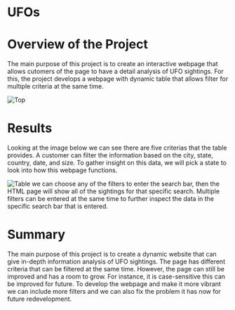 # UFOs

# Overview of the Project
The main purpose of this project is to create an interactive webpage that allows cutomers of the page to have a detail analysis of UFO sightings. For this, the project develops a webpage with dynamic table that allows filter for multiple criteria at the same time.

![Top](https://user-images.githubusercontent.com/78656720/117557753-50839f00-b044-11eb-8bb3-2253620734c8.png)



# Results
Looking at the image below we can see there are five criterias that the table provides.
A customer can filter the information based on the city, state, country, date, and size.
To gather insight on this data, we will pick a state to look into how this webpage functions.

![Table](https://user-images.githubusercontent.com/78656720/117557674-9ab85080-b043-11eb-821f-5e9c8dad33cd.png)
 we can choose any of the filters to enter the search bar, then the HTML page will show all of the sightings for that specific search. Multiple filters can be entered at the same time to further inspect the data in the specific search bar that is entered.

# Summary
The main purpose of this project is to create a dynamic website that can give in-depth information analysis of UFO sightings. The page has different criteria that can be filtered at the same time. However, the page can still be improved and has a room to grow. For instance, it is case-sensitive this can be improved for future. To develop the webpage and make it more vibrant we can include more filters and we can also fix the problem it has now for future redevelopment.
